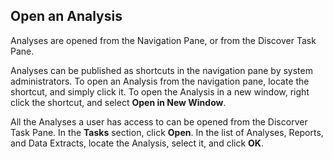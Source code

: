 ## Open an Analysis

Analyses are opened from the Navigation Pane, or from the Discover Task Pane.

Analyses can be published as shortcuts in the navigation pane by system administrators. To open an Analysis from the navigation pane, locate the shortcut, and simply click it. To open the Analysis in a new window, right click the shortcut, and select **Open in New Window**.

All the Analyses a user has access to can be opened from the Discorver Task Pane. In the **Tasks** section, click **Open**. In the list of Analyses, Reports, and Data Extracts, locate the Analysis, select it, and click **OK**.